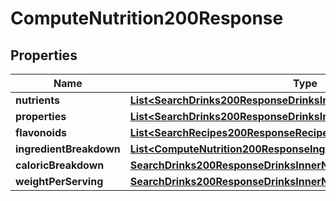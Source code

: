 

# ComputeNutrition200Response

## Properties

Name | Type | Description | Notes
------------ | ------------- | ------------- | -------------
**nutrients** | [**List&lt;SearchDrinks200ResponseDrinksInnerNutritionNutrientsInner&gt;**](SearchDrinks200ResponseDrinksInnerNutritionNutrientsInner.md) |  |  [optional]
**properties** | [**List&lt;SearchDrinks200ResponseDrinksInnerNutritionFlavonoidsInner&gt;**](SearchDrinks200ResponseDrinksInnerNutritionFlavonoidsInner.md) |  |  [optional]
**flavonoids** | [**List&lt;SearchRecipes200ResponseRecipesInnerNutritionNutrientsInner&gt;**](SearchRecipes200ResponseRecipesInnerNutritionNutrientsInner.md) |  |  [optional]
**ingredientBreakdown** | [**List&lt;ComputeNutrition200ResponseIngredientBreakdownInner&gt;**](ComputeNutrition200ResponseIngredientBreakdownInner.md) |  |  [optional]
**caloricBreakdown** | [**SearchDrinks200ResponseDrinksInnerNutritionCaloricBreakdown**](SearchDrinks200ResponseDrinksInnerNutritionCaloricBreakdown.md) |  |  [optional]
**weightPerServing** | [**SearchDrinks200ResponseDrinksInnerNutritionWeightPerServing**](SearchDrinks200ResponseDrinksInnerNutritionWeightPerServing.md) |  |  [optional]




